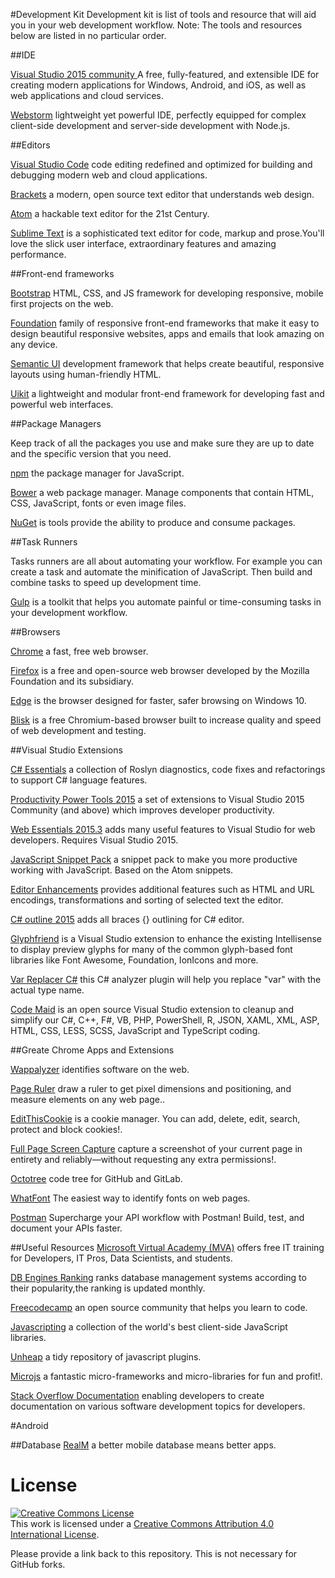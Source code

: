 #Development Kit 
Development kit is list of tools and resource that will aid you in your web development workflow.
Note: The tools and resources below are listed in no particular order.  

 
##IDE

 [Visual Studio 2015 community ](https://www.visualstudio.com/products/visual-studio-community-vs)  A free, fully-featured, and extensible IDE for creating modern applications for Windows, Android, and iOS, 
as well as web applications and cloud services.

 [Webstorm](https://www.jetbrains.com/webstorm/)  lightweight yet powerful IDE, perfectly equipped for complex client-side development and server-side development with Node.js.

##Editors

[Visual Studio Code](https://www.visualstudio.com/products/code-vs)  code editing redefined and optimized for building and debugging modern web and cloud applications.

[Brackets](http://brackets.io/) a modern, open source text editor that understands web design.

[Atom](https://atom.io/) a hackable text editor for the 21st Century.

[Sublime Text](https://www.sublimetext.com/) is a sophisticated text editor for code, markup and prose.You'll love the slick user interface, extraordinary features and amazing performance.

##Front-end frameworks

[Bootstrap](http://getbootstrap.com/)  HTML, CSS, and JS framework for developing responsive, mobile first projects on the web.

[Foundation](http://foundation.zurb.com/) family of responsive front-end frameworks that make it easy to design beautiful responsive websites, apps and emails that look amazing on any device.

[Semantic UI](http://semantic-ui.com/) development framework that helps create beautiful, responsive layouts using human-friendly HTML.

[Uikit](http://getuikit.com/) a lightweight and modular front-end framework for developing fast and powerful web interfaces.

##Package Managers

Keep track of all the packages you use and make sure they are up to date and the specific version that you need.

[npm](https://www.npmjs.com/) the package manager for JavaScript.

[Bower](http://bower.io/) a web package manager. Manage components that contain HTML, CSS, JavaScript, fonts or even image files.

[NuGet](https://docs.nuget.org/) is tools provide the ability to produce and consume packages.

##Task Runners

Tasks runners are all about automating your workflow. For example you can create a task and automate the minification of JavaScript. Then build and combine tasks to speed up development time.

[Gulp](http://gulpjs.com/) is a toolkit that helps you automate painful or time-consuming tasks in your development workflow.

##Browsers

[Chrome](https://www.google.com/chrome/) a fast, free web browser.

[Firefox](https://www.mozilla.org/en-US/firefox/new/) is a free and open-source web browser developed by the Mozilla Foundation and its subsidiary.

[Edge](https://www.microsoft.com/en-us/windows/microsoft-edge) is the browser designed for faster, safer browsing on Windows 10.

[Blisk](https://blisk.io/) is a free Chromium-based browser built to increase quality and speed of web development and testing.

##Visual Studio Extensions

[C# Essentials](https://visualstudiogallery.msdn.microsoft.com/a4445ad0-f97c-41f9-a148-eae225dcc8a5) a collection of Roslyn diagnostics, code fixes and refactorings to support C# language features.

[Productivity Power Tools 2015](https://visualstudiogallery.msdn.microsoft.com/34ebc6a2-2777-421d-8914-e29c1dfa7f5d) a set of extensions to Visual Studio 2015 Community (and above) which improves developer productivity.

[Web Essentials 2015.3](https://visualstudiogallery.msdn.microsoft.com/ee6e6d8c-c837-41fb-886a-6b50ae2d06a2) adds many useful features to Visual Studio for web developers. Requires Visual Studio 2015.

[JavaScript Snippet Pack](https://visualstudiogallery.msdn.microsoft.com/423eb4a3-215f-4a8f-9287-1512618ffda3) a snippet pack to make you more productive working with JavaScript. Based on the Atom snippets.

[Editor Enhancements](https://visualstudiogallery.msdn.microsoft.com/4f64e542-3772-4136-8f87-0113441c7aa1) provides additional features such as HTML and URL encodings, transformations and sorting of selected text the editor.

[C# outline 2015](https://visualstudiogallery.msdn.microsoft.com/9390e08c-d0aa-42f1-b3d2-5134aabf3b9a) adds all braces {} outlining for C# editor.

[Glyphfriend](https://visualstudiogallery.msdn.microsoft.com/5fd24afb-b3b2-4cec-9b03-1cfcec6123aa?SRC=Home) is a Visual Studio extension to enhance the existing Intellisense to display preview glyphs for many of the common glyph-based font libraries like Font Awesome, Foundation, IonIcons and more.

[Var Replacer C#](https://visualstudiogallery.msdn.microsoft.com/715694b9-e822-44e6-9739-f237f18a4690) this C# analyzer plugin will help you replace "var" with the actual type name.

[Code Maid](http://www.codemaid.net/) is an open source Visual Studio extension to cleanup and simplify our C#, C++, F#, VB, PHP, PowerShell, R, JSON, XAML, XML, ASP, HTML, CSS, LESS, SCSS, JavaScript and TypeScript coding.

##Greate Chrome Apps and Extensions

[Wappalyzer](https://chrome.google.com/webstore/detail/wappalyzer/gppongmhjkpfnbhagpmjfkannfbllamg) identifies software on the web.

[Page Ruler](https://chrome.google.com/webstore/detail/page-ruler/jlpkojjdgbllmedoapgfodplfhcbnbpn?hl=en) draw a ruler to get pixel dimensions and positioning, and measure elements on any web page..

[EditThisCookie](https://chrome.google.com/webstore/detail/editthiscookie/fngmhnnpilhplaeedifhccceomclgfbg?hl=en) is a cookie manager. You can add, delete, edit, search, protect and block cookies!.

[Full Page Screen Capture]() capture a screenshot of your current page in entirety and reliably—without requesting any extra permissions!.

[Octotree](https://chrome.google.com/webstore/detail/octotree/bkhaagjahfmjljalopjnoealnfndnagc) code tree for GitHub and GitLab.

[WhatFont](https://chrome.google.com/webstore/detail/whatfont/jabopobgcpjmedljpbcaablpmlmfcogm) The easiest way to identify fonts on web pages.

[Postman](https://chrome.google.com/webstore/detail/postman/fhbjgbiflinjbdggehcddcbncdddomop) Supercharge your API workflow with Postman! Build, test, and document your APIs faster.


##Useful Resources
[Microsoft Virtual Academy (MVA)](https://mva.microsoft.com/)  offers free IT training for Developers, IT Pros, Data Scientists, and students.

[DB Engines Ranking](http://db-engines.com/en/ranking) ranks database management systems according to their popularity,the ranking is updated monthly.

[Freecodecamp](https://www.freecodecamp.com/) an open source community that helps you learn to code.

[Javascripting](https://www.javascripting.com/) a collection of the world's best client-side JavaScript libraries.

[Unheap](http://www.unheap.com/) a tidy repository of javascript plugins.

[Microjs](http://microjs.com/) a fantastic micro-frameworks and micro-libraries for fun and profit!.

[Stack Overflow Documentation](http://stackoverflow.com/documentation) enabling developers to create documentation on various software development topics for developers.

#Android

##Database
[RealM](https://realm.io/) a better mobile database means better apps.


# License

<a rel="license" href="http://creativecommons.org/licenses/by/4.0/"><img alt="Creative Commons License" style="border-width:0" src="https://i.creativecommons.org/l/by/4.0/88x31.png" /></a><br />This work is licensed under a <a rel="license" href="http://creativecommons.org/licenses/by/4.0/">Creative Commons Attribution 4.0 International License</a>.

Please provide a link back to this repository. This is not necessary for GitHub forks.